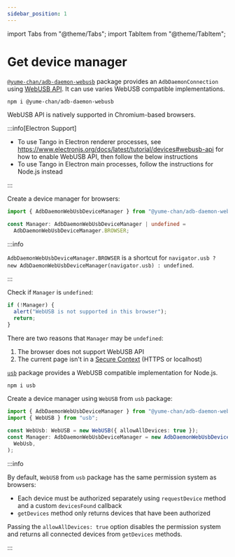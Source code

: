 ```yaml
---
sidebar_position: 1
---
```


import Tabs from "@theme/Tabs";
import TabItem from "@theme/TabItem";

# Get device manager

[`@yume-chan/adb-daemon-webusb`](https://www.npmjs.com/package/@yume-chan/adb-daemon-webusb) package provides an `AdbDaemonConnection` using [WebUSB API](https://developer.mozilla.org/en-US/docs/Web/API/WebUSB_API). It can use varies WebUSB compatible implementations.

```sh npm2yarn
npm i @yume-chan/adb-daemon-webusb
```

<Tabs className="runtime-tabs" groupId="runtime">
<TabItem value="web" label="Web">

WebUSB API is natively supported in Chromium-based browsers.

:::info[Electron Support]

* To use Tango in Electron renderer processes, see https://www.electronjs.org/docs/latest/tutorial/devices#webusb-api for how to enable WebUSB API, then follow the below instructions
* To use Tango in Electron main processes, follow the instructions for Node.js instead

:::

Create a device manager for browsers:

```ts transpile
import { AdbDaemonWebUsbDeviceManager } from "@yume-chan/adb-daemon-webusb";

const Manager: AdbDaemonWebUsbDeviceManager | undefined =
  AdbDaemonWebUsbDeviceManager.BROWSER;
```

:::info

`AdbDaemonWebUsbDeviceManager.BROWSER` is a shortcut for `navigator.usb ? new AdbDaemonWebUsbDeviceManager(navigator.usb) : undefined`.

:::

Check if `Manager` is `undefined`:

```ts transpile
if (!Manager) {
  alert("WebUSB is not supported in this browser");
  return;
}
```

There are two reasons that `Manager` may be `undefined`:

1. The browser does not support WebUSB API
2. The current page isn't in a [Secure Context](https://developer.mozilla.org/en-US/docs/Web/Security/Secure_Contexts) (HTTPS or localhost)

</TabItem>
<TabItem value="node" label="Node.js">

[`usb`](https://www.npmjs.com/package/usb) package provides a WebUSB compatible implementation for Node.js.

```sh npm2yarn
npm i usb
```

Create a device manager using `WebUSB` from `usb` package:

```ts transpile
import { AdbDaemonWebUsbDeviceManager } from "@yume-chan/adb-daemon-webusb";
import { WebUSB } from "usb";

const WebUsb: WebUSB = new WebUSB({ allowAllDevices: true });
const Manager: AdbDaemonWebUsbDeviceManager = new AdbDaemonWebUsbDeviceManager(
  WebUsb,
);
```

:::info

By default, `WebUSB` from `usb` package has the same permission system as browsers:

* Each device must be authorized separately using `requestDevice` method and a custom `devicesFound` callback
* `getDevices` method only returns devices that have been authorized

Passing the `allowAllDevices: true` option disables the permission system and returns all connected devices from `getDevices` methods.

:::

</TabItem>
</Tabs>

